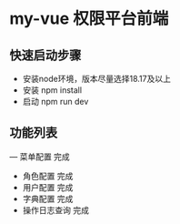 # my-vue 权限平台前端
## 快速启动步骤
- 安装node环境，版本尽量选择18.17及以上
- 安装 npm install
- 启动 npm run dev
## 功能列表
— 菜单配置 完成
- 角色配置 完成
- 用户配置 完成
- 字典配置 完成
- 操作日志查询 完成
 

 
